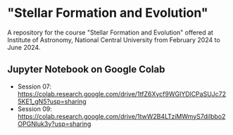 # "Stellar Formation and Evolution"

A repository for the course "Stellar Formation and Evolution" offered at Institute of Astronomy, National Central University from February 2024 to June 2024.

## Jupyter Notebook on Google Colab

- Session 07: https://colab.research.google.com/drive/1tfZ6Xycf9WGIYDlCPaSUJc725KE1_gN5?usp=sharing
- Session 09: https://colab.research.google.com/drive/1twW2B4LTziMWmyS7diIbbo2OPGNluk3y?usp=sharing
